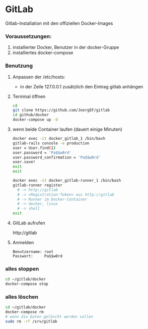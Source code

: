 # GitLab

Gitlab-Installation mit den offiziellen Docker-Images

### Voraussetzungen:

1. installierter Docker, Benutzer in der docker-Gruppe
2. installiertes docker-compose

### Benutzung

1. Anpassen der /etc/hosts:

    - in der Zeile 127.0.0.1 zusätzlich den Eintrag gitlab anhängen
    
2. Terminal öffnen

      ```bash
      cd
      git clone https://github.com/JoergEF/gitlab
      cd github/docker
      docker-compose up -d
      ```
      
3. wenn beide Container laufen (dauert einige Minuten)

      ```bash
      docker exec -it docker_gitlab_1 /bin/bash
      gitlab-rails console -e production
      user = User.find(1)
      user.password = 'Pa$$w0rd'
      user.password_confirmation = 'Pa$$w0rd'
      user.save!
      exit
      exit
      
      docker exec -it docker_gitlab-runner_1 /bin/bash
      gitlab-runner register
        # -> http://gitlab
        # -> <Registration-Token> aus http://gitlab
        # -> Runner im Docker-Container
        # -> docker, linux
        # -> shell
      exit
      ```
      
4. GitLab aufrufen

      http://gitlab
      
5. Anmelden

      ```
      Benutzername: root
      Passwort:     Pa$$w0rd
      ```
      
### alles stoppen

```bash
cd ~/gitlab/docker
docker-compose stop
```

### alles löschen

```bash
cd ~/gitlab/docker
docker-compose rm
# wenn die Daten gelöscht werden sollen
sudo rm -rf /srv/gitlab
```
